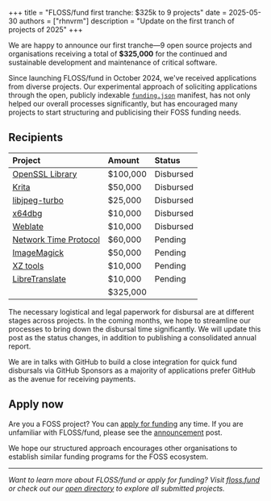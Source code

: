 +++
title = "FLOSS/fund first tranche: $325k to 9 projects"
date = 2025-05-30
authors = ["rhnvrm"]
description = "Update on the first tranch of projects of 2025"
+++

We are happy to announce our first tranche—9 open source projects and organisations receiving a total of **$325,000** for the continued and sustainable development and maintenance of critical software.

Since launching FLOSS/fund in October 2024, we've received applications from diverse projects. Our experimental approach of soliciting applications through the open, publicly indexable [`funding.json`](https://fundingjson.org) manifest, has not only helped our overall processes significantly, but has encouraged many projects to start structuring and publicising their FOSS funding needs.

## **Recipients**

| Project                                                                                          | Amount   | Status     |
| :----------------------------------------------------------------------------------------------- | :------- | :--------- |
| [OpenSSL Library](https://dir.floss.fund/view/project/@github.com/openssl/openssllibrary)        | $100,000 | Disbursed |
| [Krita](https://dir.floss.fund/view/project/@krita.org/.well-known/org-kde-krita)                | $50,000  | Disbursed |
| [libjpeg-turbo](https://dir.floss.fund/view/project/@libjpeg-turbo.org/floss.fund/libjpeg-turbo) | $25,000  | Disbursed |
| [x64dbg](https://dir.floss.fund/view/project/@ogilvie.pl/x64dbg)                                 | $10,000  | Disbursed  |
| [Weblate](https://dir.floss.fund/view/project/@weblate.org/weblate)                              | $10,000  | Disbursed  |
| [Network Time Protocol](https://dir.floss.fund/view/project/@www.nwtime.org/ntp)                 | $60,000  | Pending |
| [ImageMagick](https://dir.floss.fund/view/project/@imagemagick.org/imagemagick)                  | $50,000  | Pending |
| [XZ tools](https://dir.floss.fund/view/project/@tukaani.org/xz-utils)                            | $10,000  | Pending |
| [LibreTranslate](https://dir.floss.fund/view/project/@libretranslate.com/libretranslate)         | $10,000  | Pending |
|                                                                                                  | $325,000 |            |

The necessary logistical and legal paperwork for disbursal are at different stages across projects. In the coming months, we hope to streamline our processes to bring down the disbursal time significantly. We will update this post as the status changes, in addition to publishing a consolidated annual report.

We are in talks with GitHub to build a close integration for quick fund disbursals via GitHub Sponsors as a majority of applications prefer GitHub as the avenue for receiving payments.

## **Apply now**

Are you a FOSS project? You can [apply for funding](https://dir.floss.fund/submit) any time. If you are unfamiliar with FLOSS/fund, please see the [announcement](https://floss.fund/blog/announcing-floss-fund/) post.

We hope our structured approach encourages other organisations to establish similar funding programs for the FOSS ecosystem.

---

_Want to learn more about FLOSS/fund or apply for funding? Visit [floss.fund](https://floss.fund) or check out our [open directory](https://dir.floss.fund) to explore all submitted projects._

